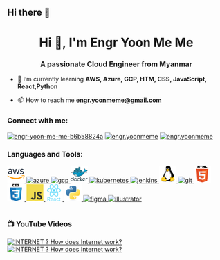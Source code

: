 ## Hi there 👋

<h1 align="center">Hi 👋, I'm Engr Yoon Me Me</h1>
<h3 align="center">A passionate Cloud Engineer from Myanmar</h3>

- 🌱 I’m currently learning **AWS, Azure, GCP, HTM, CSS, JavaScript, React,Python**

- 📫 How to reach me **engr.yoonmeme@gmail.com**

<h3 align="left">Connect with me:</h3>
<p align="left">
<a href="https://linkedin.com/in/engr-yoon-me-me-b6b58824a" target="blank"><img align="center" src="https://raw.githubusercontent.com/rahuldkjain/github-profile-readme-generator/master/src/images/icons/Social/linked-in-alt.svg" alt="engr-yoon-me-me-b6b58824a" height="30" width="40" /></a>
<a href="https://www.youtube.com/@Engr.YoonMeMe" target="blank"><img align="center" src="https://raw.githubusercontent.com/rahuldkjain/github-profile-readme-generator/master/src/images/icons/Social/youtube.svg" alt="engr.yoonmeme" height="30" width="40" /></a>
<a href="https://www.youtube.com/@Engr.YoonMeMe-TechnologyGroup" target="blank"><img align="center" src="https://raw.githubusercontent.com/rahuldkjain/github-profile-readme-generator/master/src/images/icons/Social/youtube.svg" alt="engr.yoonmeme" height="30" width="40" /></a>
</p>

<h3 align="left">Languages and Tools:</h3>
<p align="left"> <a href="https://aws.amazon.com" target="_blank" rel="noreferrer"> <img src="https://raw.githubusercontent.com/devicons/devicon/master/icons/amazonwebservices/amazonwebservices-original-wordmark.svg" alt="aws" width="40" height="40"/> </a> <a href="https://azure.microsoft.com/en-in/" target="_blank" rel="noreferrer"> <img src="https://www.vectorlogo.zone/logos/microsoft_azure/microsoft_azure-icon.svg" alt="azure" width="40" height="40"/> </a> <a href="https://cloud.google.com" target="_blank" rel="noreferrer"> <img src="https://www.vectorlogo.zone/logos/google_cloud/google_cloud-icon.svg" alt="gcp" width="40" height="40"/> </a> <a href="https://www.docker.com/" target="_blank" rel="noreferrer"> <img src="https://raw.githubusercontent.com/devicons/devicon/master/icons/docker/docker-original-wordmark.svg" alt="docker" width="40" height="40"/> </a> <a href="https://kubernetes.io" target="_blank" rel="noreferrer"> <img src="https://www.vectorlogo.zone/logos/kubernetes/kubernetes-icon.svg" alt="kubernetes" width="40" height="40"/> </a> <a href="https://www.jenkins.io" target="_blank" rel="noreferrer"> <img src="https://www.vectorlogo.zone/logos/jenkins/jenkins-icon.svg" alt="jenkins" width="40" height="40"/> </a> <a href="https://www.linux.org/" target="_blank" rel="noreferrer"> <img src="https://raw.githubusercontent.com/devicons/devicon/master/icons/linux/linux-original.svg" alt="linux" width="40" height="40"/> </a> <a href="https://git-scm.com/" target="_blank" rel="noreferrer"> <img src="https://www.vectorlogo.zone/logos/git-scm/git-scm-icon.svg" alt="git" width="40" height="40"/> </a> <a href="https://www.w3.org/html/" target="_blank" rel="noreferrer"> <img src="https://raw.githubusercontent.com/devicons/devicon/master/icons/html5/html5-original-wordmark.svg" alt="html5" width="40" height="40"/> </a> <a href="https://www.w3schools.com/css/" target="_blank" rel="noreferrer"> <img src="https://raw.githubusercontent.com/devicons/devicon/master/icons/css3/css3-original-wordmark.svg" alt="css3" width="40" height="40"/> </a> <a href="https://developer.mozilla.org/en-US/docs/Web/JavaScript" target="_blank" rel="noreferrer"> <img src="https://raw.githubusercontent.com/devicons/devicon/master/icons/javascript/javascript-original.svg" alt="javascript" width="40" height="40"/> </a> <a href="https://reactjs.org/" target="_blank" rel="noreferrer"> <img src="https://raw.githubusercontent.com/devicons/devicon/master/icons/react/react-original-wordmark.svg" alt="react" width="40" height="40"/> </a>  <a href="https://www.python.org" target="_blank" rel="noreferrer"> <img src="https://raw.githubusercontent.com/devicons/devicon/master/icons/python/python-original.svg" alt="python" width="40" height="40"/> </a> <a href="https://www.figma.com/" target="_blank" rel="noreferrer"> <img src="https://www.vectorlogo.zone/logos/figma/figma-icon.svg" alt="figma" width="40" height="40"/> </a> <a href="https://www.adobe.com/in/products/illustrator.html" target="_blank" rel="noreferrer"> <img src="https://www.vectorlogo.zone/logos/adobe_illustrator/adobe_illustrator-icon.svg" alt="illustrator" width="40" height="40"/> </a> </p>

#

### 📺 YouTube Videos

<!-- BEGIN YOUTUBE-CARDS -->
[![INTERNET ? How does Internet work?](https://ytcards.demolab.com/?id=tDH-oMfDqVM&title=INTERNET+?+How+does+Internet+work?+&lang=en&timestamp=1732728600&background_color=%230d1117&title_color=#ffffff&stats_color=#dedede&max_title_lines=1&width=250&border_radius=5&duration=407 "INTERNET ? How does Internet work?")](https://youtu.be/tDH-oMfDqVM)
[![INTERNET ? How does Internet work?](https://ytcards.demolab.com/?id=tDH-oMfDqVM&title=INTERNET+?+How+does+Internet+work?&lang=en&timestamp=1732752407&background_color=%230d1117&title_color=%23ffffff&stats_color=%23dedede&max_title_lines=1&width=250&border_radius=5&duration=51 "INTERNET ? How does Internet work?")](https://youtu.be/tDH-oMfDqVM)
<!-- 
let date_string="28 Nov 2024";
let date=new Date(date_string);
let timestamp=Math.floor[date.getTime()/1000];
console.log(timestamp);
-->

